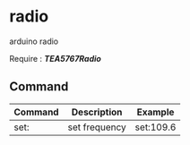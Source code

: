 # radio
arduino radio

Require : ***TEA5767Radio***

## Command
|Command|Description|Example|
|-------|-----------|-------|
|set:|set frequency|set:109.6|